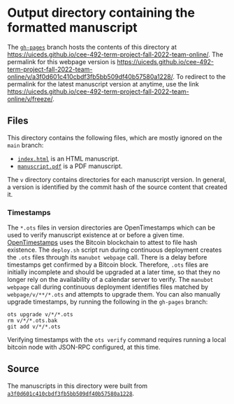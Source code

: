 # Output directory containing the formatted manuscript

The [`gh-pages`](https://github.com/uiceds/cee-492-term-project-fall-2022-team-online/tree/gh-pages) branch hosts the contents of this directory at <https://uiceds.github.io/cee-492-term-project-fall-2022-team-online/>.
The permalink for this webpage version is <https://uiceds.github.io/cee-492-term-project-fall-2022-team-online/v/a3f0d601c410cbdf3fb5bb509df40b57580a1228/>.
To redirect to the permalink for the latest manuscript version at anytime, use the link <https://uiceds.github.io/cee-492-term-project-fall-2022-team-online/v/freeze/>.

## Files

This directory contains the following files, which are mostly ignored on the `main` branch:

+ [`index.html`](index.html) is an HTML manuscript.
+ [`manuscript.pdf`](manuscript.pdf) is a PDF manuscript.

The `v` directory contains directories for each manuscript version.
In general, a version is identified by the commit hash of the source content that created it.

### Timestamps

The `*.ots` files in version directories are OpenTimestamps which can be used to verify manuscript existence at or before a given time.
[OpenTimestamps](https://opentimestamps.org/) uses the Bitcoin blockchain to attest to file hash existence.
The `deploy.sh` script run during continuous deployment creates the `.ots` files through its `manubot webpage` call.
There is a delay before timestamps get confirmed by a Bitcoin block.
Therefore, `.ots` files are initially incomplete and should be upgraded at a later time, so that they no longer rely on the availability of a calendar server to verify.
The `manubot webpage` call during continuous deployment identifies files matched by `webpage/v/**/*.ots` and attempts to upgrade them.
You can also manually upgrade timestamps, by running the following in the `gh-pages` branch:

```shell
ots upgrade v/*/*.ots
rm v/*/*.ots.bak
git add v/*/*.ots
```

Verifying timestamps with the `ots verify` command requires running a local bitcoin node with JSON-RPC configured, at this time.

## Source

The manuscripts in this directory were built from
[`a3f0d601c410cbdf3fb5bb509df40b57580a1228`](https://github.com/uiceds/cee-492-term-project-fall-2022-team-online/commit/a3f0d601c410cbdf3fb5bb509df40b57580a1228).
